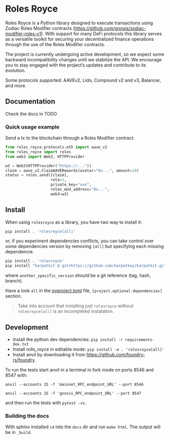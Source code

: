 # Roles Royce

Roles Royce is a Python library designed to execute transactions using Zodiac
Roles Modifier contracts (https://github.com/gnosis/zodiac-modifier-roles-v1).
With support for many DeFi protocols this library serves as a versatile toolkit
for securing your decentralized finance operations through the use of the
Roles Modifier contracts.

The project is currently undergoing active development, so we expect some backward
incompatibility changes until we stabilize the API. We encourage you to stay engaged
with the project’s updates and contribute to its evolution.

Some protocols supported: AAVEv2, Lido, Compound v2 and v3, Balancer, and more.

## Documentation

Check the docs in TODO

### Quick usage example

Send a tx to the blockchain through a Roles Modifier contract:

```python 
from roles_royce.protocols.eth import aave_v2
from roles_royce import roles
from web3 import Web3, HTTPProvider

w3 = Web3(HTTPProvider("https://..."))
claim = aave_v2.ClaimAAVERewards(avatar="0x...", amount=10)
status = roles.send([claim],
                    role=1,
                    private_key="xxx",
                    roles_mod_address="0x...",
                    web3=w3)

```

## Install

When using `rolesroyce` as a library, you have two way to install it:
```sh
pip install . 'rolesroyce[all]'
```
or, if you experiment dependencies conflicts, you can take control over some dependencies version by removing `[all]`
but specifying each missing dependencie.
```sh
pip install . 'rolesroyce'
pip install "karpatkit @ git+https://github.com/karpatkey/karpatkit.git@another_specific_version"
```
where `another_specific_version` should be a git reference (tag, hash, branch).

Have a look `all` in the [pyproject.toml](pyproject.toml) file, `[project.optional-dependencies]` section.

> Take into account that installing just `rolesroyce` without `rolesroyce[all]` is an incompleted instalation.


## Development

* Install the python dev dependencies: `pip install -r requirements-dev.txt`
* Install rolls_royce in editable mode: `pip install -e . 'rolesroyce[all]'`
* Install anvil by downloading it from https://github.com/foundry-rs/foundry.

To run the tests start anvil in a terminal in fork mode on ports 8546 and 8547 with:

`anvil --accounts 15 -f 'mainnet_RPC_endpoint_URL' --port 8546`

`anvil --accounts 15 -f 'gnosis_RPC_endpoint_URL' --port 8547`

and then run the tests with `pytest -vs`.

### Building the docs

With sphinx installed `cd` into the `docs` dir and run `make html`. The output will be in `_build`.
